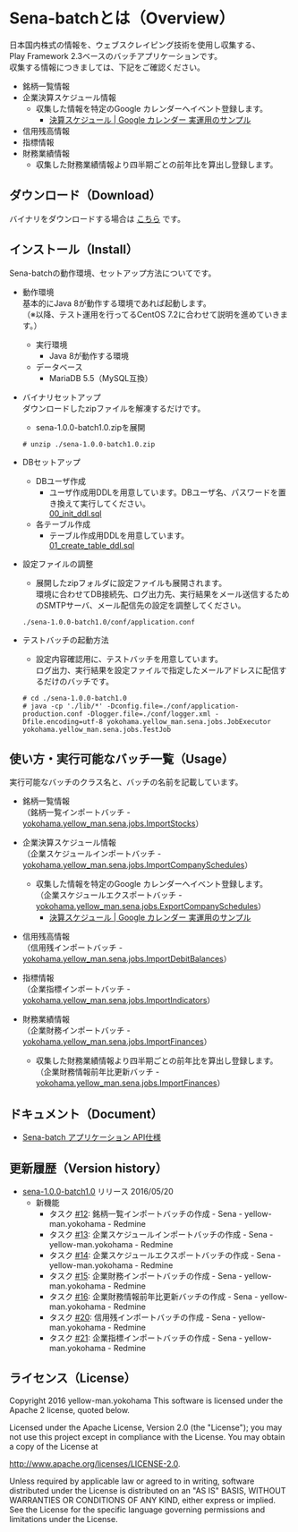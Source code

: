 # Sena-batchとは（Overview）

日本国内株式の情報を、ウェブスクレイピング技術を使用し収集する、  
Play Framework 2.3ベースのバッチアプリケーションです。  
収集する情報につきましては、下記をご確認ください。

* 銘柄一覧情報
* 企業決算スケジュール情報
    * 収集した情報を特定のGoogle カレンダーへイベント登録します。
        * [決算スケジュール | Google カレンダー 実運用のサンプル](https://calendar.google.com/calendar/embed?src=24qrq6gcmnq39tep0bvjfjf9o8%40group.calendar.google.com&ctz=Asia/Tokyo "決算スケジュール | Google カレンダー 実運用のサンプル")
* 信用残高情報
* 指標情報
* 財務業績情報
    * 収集した財務業績情報より四半期ごとの前年比を算出し登録します。



## ダウンロード（Download）

バイナリをダウンロードする場合は [こちら](https://github.com/yellow-man/sena-batch/releases) です。



## インストール（Install）

Sena-batchの動作環境、セットアップ方法についてです。

* 動作環境  
基本的にJava 8が動作する環境であれば起動します。  
（※以降、テスト運用を行ってるCentOS 7.2に合わせて説明を進めていきます。）
    * 実行環境
        * Java 8が動作する環境
    * データベース
        * MariaDB 5.5（MySQL互換）

* バイナリセットアップ  
ダウンロードしたzipファイルを解凍するだけです。
    * sena-1.0.0-batch1.0.zipを展開  
    ```
    # unzip ./sena-1.0.0-batch1.0.zip
    ```

* DBセットアップ
    * DBユーザ作成
        * ユーザ作成用DDLを用意しています。DBユーザ名、パスワードを置き換えて実行してください。  
        [00_init_ddl.sql](https://github.com/yellow-man/sena-batch/blob/master/sql/ddl/00_init_ddl.sql)
    * 各テーブル作成
        * テーブル作成用DDLを用意しています。  
        [01_create_table_ddl.sql](https://github.com/yellow-man/sena-batch/blob/master/sql/ddl/01_create_table_ddl.sql)

* 設定ファイルの調整
    * 展開したzipフォルダに設定ファイルも展開されます。  
    環境に合わせてDB接続先、ログ出力先、実行結果をメール送信するためのSMTPサーバ、メール配信先の設定を調整してください。  
    ```
    ./sena-1.0.0-batch1.0/conf/application.conf
    ```

* テストバッチの起動方法
    * 設定内容確認用に、テストバッチを用意しています。  
    ログ出力、実行結果を設定ファイルで指定したメールアドレスに配信するだけのバッチです。  
    ```
    # cd ./sena-1.0.0-batch1.0
    # java -cp './lib/*' -Dconfig.file=./conf/application-production.conf -Dlogger.file=./conf/logger.xml -Dfile.encoding=utf-8 yokohama.yellow_man.sena.jobs.JobExecutor yokohama.yellow_man.sena.jobs.TestJob
    ```



## 使い方・実行可能なバッチ一覧（Usage）
実行可能なバッチのクラス名と、バッチの名前を記載しています。

* 銘柄一覧情報  
（銘柄一覧インポートバッチ - [yokohama.yellow_man.sena.jobs.ImportStocks](http://sena.yellow-man.yokohama/javadoc/batch/yokohama/yellow_man/sena/jobs/ImportStocks.html)）

* 企業決算スケジュール情報  
（企業スケジュールインポートバッチ - [yokohama.yellow_man.sena.jobs.ImportCompanySchedules](http://sena.yellow-man.yokohama/javadoc/batch/yokohama/yellow_man/sena/jobs/ImportCompanySchedules.html)）
    * 収集した情報を特定のGoogle カレンダーへイベント登録します。  
    （企業スケジュールエクスポートバッチ - [yokohama.yellow_man.sena.jobs.ExportCompanySchedules](http://sena.yellow-man.yokohama/javadoc/batch/yokohama/yellow_man/sena/jobs/ExportCompanySchedules.html)）
        * [決算スケジュール | Google カレンダー 実運用のサンプル](https://calendar.google.com/calendar/embed?src=24qrq6gcmnq39tep0bvjfjf9o8%40group.calendar.google.com&ctz=Asia/Tokyo "決算スケジュール | Google カレンダー 実運用のサンプル")

* 信用残高情報  
（信用残インポートバッチ - [yokohama.yellow_man.sena.jobs.ImportDebitBalances](http://sena.yellow-man.yokohama/javadoc/batch/yokohama/yellow_man/sena/jobs/ImportDebitBalances.html)）

* 指標情報  
（企業指標インポートバッチ - [yokohama.yellow_man.sena.jobs.ImportIndicators](http://sena.yellow-man.yokohama/javadoc/batch/yokohama/yellow_man/sena/jobs/ImportIndicators.html)）

* 財務業績情報  
（企業財務インポートバッチ - [yokohama.yellow_man.sena.jobs.ImportFinances](http://sena.yellow-man.yokohama/javadoc/batch/yokohama/yellow_man/sena/jobs/ImportFinances.html)）
    * 収集した財務業績情報より四半期ごとの前年比を算出し登録します。  
    （企業財務情報前年比更新バッチ - [yokohama.yellow_man.sena.jobs.ImportFinances](http://sena.yellow-man.yokohama/javadoc/batch/yokohama/yellow_man/sena/jobs/UpdateFinancesSetRate.html)）



## ドキュメント（Document）

* [Sena-batch アプリケーション API仕様](http://yellow-man.github.io/sena-batch/javadoc/sena-1.0.0-batch1.0/)



## 更新履歴（Version history）

* [sena-1.0.0-batch1.0](https://office.yellow-man.yokohama/redmine/versions/1) リリース 2016/05/20
    * 新機能
        * タスク [#12](https://office.yellow-man.yokohama/redmine/issues/12): 銘柄一覧インポートバッチの作成 - Sena - yellow-man.yokohama - Redmine
        * タスク [#13](https://office.yellow-man.yokohama/redmine/issues/13): 企業スケジュールインポートバッチの作成 - Sena - yellow-man.yokohama - Redmine
        * タスク [#14](https://office.yellow-man.yokohama/redmine/issues/14): 企業スケジュールエクスポートバッチの作成 - Sena - yellow-man.yokohama - Redmine
        * タスク [#15](https://office.yellow-man.yokohama/redmine/issues/15): 企業財務インポートバッチの作成 - Sena - yellow-man.yokohama - Redmine
        * タスク [#16](https://office.yellow-man.yokohama/redmine/issues/16): 企業財務情報前年比更新バッチの作成 - Sena - yellow-man.yokohama - Redmine
        * タスク [#20](https://office.yellow-man.yokohama/redmine/issues/20): 信用残インポートバッチの作成 - Sena - yellow-man.yokohama - Redmine
        * タスク [#21](https://office.yellow-man.yokohama/redmine/issues/21): 企業指標インポートバッチの作成 - Sena - yellow-man.yokohama - Redmine



## ライセンス（License）

Copyright 2016 yellow-man.yokohama
This software is licensed under the Apache 2 license, quoted below.

Licensed under the Apache License, Version 2.0 (the "License"); you may not use this project except in compliance with
the License. You may obtain a copy of the License at

http://www.apache.org/licenses/LICENSE-2.0.

Unless required by applicable law or agreed to in writing, software distributed under the License is distributed on an
"AS IS" BASIS, WITHOUT WARRANTIES OR CONDITIONS OF ANY KIND, either express or implied. See the License for the specific
language governing permissions and limitations under the License.
